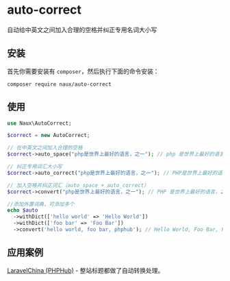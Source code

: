 # auto-correct

自动给中英文之间加入合理的空格并纠正专用名词大小写

## 安装

首先你需要安装有 `composer`，然后执行下面的命令安装：
```
composer require naux/auto-correct
```

## 使用

```php
use Naux\AutoCorrect;

$correct = new AutoCorrect;

// 在中英文之间加入合理的空格
$correct->auto_space("php是世界上最好的语言，之一"); // php 是世界上最好的语言，之一

// 纠正专用词汇大小写
$correct->auto_correct("php是世界上最好的语言，之一"); // PHP是世界上最好的语言，之一

// 加入空格并纠正词汇（auto_space + auto_correct）
$correct->convert("php是世界上最好的语言，之一"); // PHP 是世界上最好的语言，之一

//添加外置词典，可添加多个
echo $auto
  ->withDict(['hello world' => 'Hello World'])
  ->withDict(['foo bar' => 'Foo Bar'])
  ->convert('hello world, foo bar, phphub'); // Hello World, Foo Bar, PHPHub
```

## 应用案例

[LaravelChina (PHPHub)](https://laravel-china.org/) - 整站标题都做了自动转换处理。
